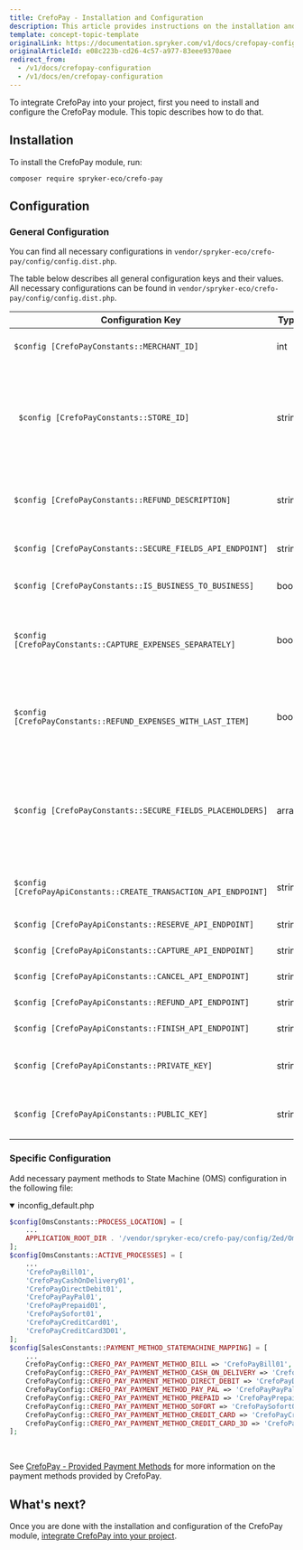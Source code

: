 ```yaml
---
title: CrefoPay - Installation and Configuration
description: This article provides instructions on the installation and configuration of the CrefoPay module for the Spryker Commerce OS.
template: concept-topic-template
originalLink: https://documentation.spryker.com/v1/docs/crefopay-configuration
originalArticleId: e08c223b-cd26-4c57-a977-83eee9370aee
redirect_from:
  - /v1/docs/crefopay-configuration
  - /v1/docs/en/crefopay-configuration
---
```


To integrate CrefoPay into your project, first you need to install and configure the CrefoPay module. This topic describes how to do that.

## Installation
To install the CrefoPay module, run:
```
composer require spryker-eco/crefo-pay
```

## Configuration
### General Configuration
You can find all necessary configurations in `vendor/spryker-eco/crefo-pay/config/config.dist.php`.

The table below describes all general configuration keys and their values.
All necessary configurations can be found in `vendor/spryker-eco/crefo-pay/config/config.dist.php`.

|Configuration Key	 |Type  |  Description|
| --- | --- | --- |
| `$config [CrefoPayConstants::MERCHANT_ID]`| int | Merchant ID assigned by CrefoPay. |
|` $config [CrefoPayConstants::STORE_ID]` |string  |Store ID of the merchant assigned by CrefoPay as a merchant can have more than one store.|
| `$config [CrefoPayConstants::REFUND_DESCRIPTION]` | string | Description to be shown to the end user on the refund.|
| `$config [CrefoPayConstants::SECURE_FIELDS_API_ENDPOINT] `| string | Secure fields API endpoint.|
|`$config [CrefoPayConstants::IS_BUSINESS_TO_BUSINESS] `|bool  | Set true in case of b2b model. |
| `$config [CrefoPayConstants::CAPTURE_EXPENSES_SEPARATELY] `|bool  | If set true, allows capturing expenses in different transactions. |
| `$config [CrefoPayConstants::REFUND_EXPENSES_WITH_LAST_ITEM]`|bool|If set true, allows refunding expenses when the last item is refunded. |
|` $config [CrefoPayConstants::SECURE_FIELDS_PLACEHOLDERS] ` | array  | Placeholders for CC payment method fields (account name, card number, cvv).  |
| `$config [CrefoPayApiConstants::CREATE_TRANSACTION_API_ENDPOINT]`  | string  | Create Transaction API endpoint.  |
| `$config [CrefoPayApiConstants::RESERVE_API_ENDPOINT] ` | string  |  Reserve API endpoint. |
| `$config [CrefoPayApiConstants::CAPTURE_API_ENDPOINT]`  | string  |  Capture API endpoint. |
| `$config [CrefoPayApiConstants::CANCEL_API_ENDPOINT]`  | string  | Cancel API endpoint.  |
|`$config [CrefoPayApiConstants::REFUND_API_ENDPOINT]`  | string  | Refund API endpoint.  |
| `$config [CrefoPayApiConstants::FINISH_API_ENDPOINT]`  | string  | Finish API endpoint.  |
| `$config [CrefoPayApiConstants::PRIVATE_KEY] ` | string  | Integration private key. Provided by CrefoPay.  |
| `$config [CrefoPayApiConstants::PUBLIC_KEY]`  | string  | Integration public key. Provided by CrefoPay.  |
### Specific Configuration
Add necessary payment methods to State Machine (OMS) configuration in the following file:
<details open>
<summary>inconfig_default.php</summary>

```php
$config[OmsConstants::PROCESS_LOCATION] = [
    ...
    APPLICATION_ROOT_DIR . '/vendor/spryker-eco/crefo-pay/config/Zed/Oms',
];
$config[OmsConstants::ACTIVE_PROCESSES] = [
    ...
    'CrefoPayBill01',
    'CrefoPayCashOnDelivery01',
    'CrefoPayDirectDebit01',
    'CrefoPayPayPal01',
    'CrefoPayPrepaid01',
    'CrefoPaySofort01',
    'CrefoPayCreditCard01',
    'CrefoPayCreditCard3D01',
];
$config[SalesConstants::PAYMENT_METHOD_STATEMACHINE_MAPPING] = [
    ...
    CrefoPayConfig::CREFO_PAY_PAYMENT_METHOD_BILL => 'CrefoPayBill01',
    CrefoPayConfig::CREFO_PAY_PAYMENT_METHOD_CASH_ON_DELIVERY => 'CrefoPayCashOnDelivery01',
    CrefoPayConfig::CREFO_PAY_PAYMENT_METHOD_DIRECT_DEBIT => 'CrefoPayDirectDebit01',
    CrefoPayConfig::CREFO_PAY_PAYMENT_METHOD_PAY_PAL => 'CrefoPayPayPal01',
    CrefoPayConfig::CREFO_PAY_PAYMENT_METHOD_PREPAID => 'CrefoPayPrepaid01',
    CrefoPayConfig::CREFO_PAY_PAYMENT_METHOD_SOFORT => 'CrefoPaySofort01',
    CrefoPayConfig::CREFO_PAY_PAYMENT_METHOD_CREDIT_CARD => 'CrefoPayCreditCard01',
    CrefoPayConfig::CREFO_PAY_PAYMENT_METHOD_CREDIT_CARD_3D => 'CrefoPayCreditCard3D01',
];
```
<br>
</details>

See [CrefoPay - Provided Payment Methods](https://docs.demo-spryker.com/v4/docs/crefopay-provided-payment-methods) for more information on the payment methods provided by CrefoPay.

## What's next?
Once you are done with the installation and configuration of the CrefoPay module, [integrate CrefoPay into your project](/docs/scos/dev/technology-partners/201811.0/payment-partners/crefopay/crefopay-integration.html).
